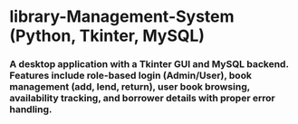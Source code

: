 # library-Management-System (Python, Tkinter, MySQL)
<h3>A desktop application with a Tkinter GUI and MySQL backend. Features include role-based login (Admin/User), book management (add, lend, return), user book browsing, availability tracking, and borrower details with proper error handling.</h3>
